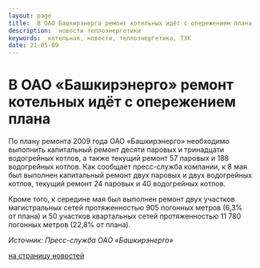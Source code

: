 ```yaml
---
layout: page
title:  В ОАО Башкирэнерго ремонт котельных идёт с опережением плана
description:  новости теплоэнергетики
keywords:  котельная, новости, теплоэнергетика, ТЭК
date: 21-05-09
---
```


# В ОАО «Башкирэнерго» ремонт котельных идёт с опережением плана

По плану ремонта 2009 года ОАО «Башкирэнерго» необходимо выполнить капитальный
ремонт десяти паровых и тринадцати водогрейных котлов, а также текущий ремонт
57 паровых и 188 водогрейных котлов. Как сообщает пресс-служба компании, к 8
мая был выполнен капитальный ремонт двух паровых и двух водогрейных котлов,
текущий ремонт 24 паровых и 40 водогрейных котлов.

Кроме того, к середине мая был выполнен ремонт двух участков магистральных
сетей протяженностью 905 погонных метров (6,3% от плана) и 50 участков
квартальных сетей протяженностью 11 780 погонных метров (22,8% от плана).

_Источник: Пресс-служба ОАО «Башкирэнерго»_

[на страницу новостей](/news.shtml)

